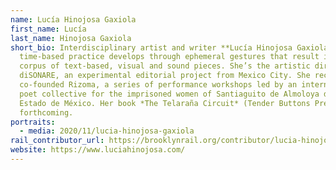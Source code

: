```yaml
---
name: Lucía Hinojosa Gaxiola
first_name: Lucía
last_name: Hinojosa Gaxiola
short_bio: Interdisciplinary artist and writer **Lucía Hinojosa Gaxiola**'s
  time-based practice develops through ephemeral gestures that result in a
  corpus of text-based, visual and sound pieces. She’s the artistic director of
  diSONARE, an experimental editorial project from Mexico City. She recently
  co-founded Rizoma, a series of performance workshops led by an international
  poet collective for the imprisoned women of Santiaguito de Almoloya de Juárez,
  Estado de México. Her book *The Telaraña Circuit* (Tender Buttons Press) is
  forthcoming.
portraits:
  - media: 2020/11/lucia-hinojosa-gaxiola
rail_contributor_url: https://brooklynrail.org/contributor/lucia-hinojosa
website: https://www.luciahinojosa.com/
---
```

